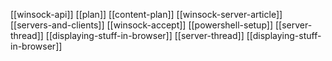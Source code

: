 [[winsock-api]]
[[plan]]
[[content-plan]]
[[winsock-server-article]]
[[servers-and-clients]]
[[winsock-accept]]
[[powershell-setup]]
[[server-thread]]
[[displaying-stuff-in-browser]]
[[server-thread]]
[[displaying-stuff-in-browser]]
